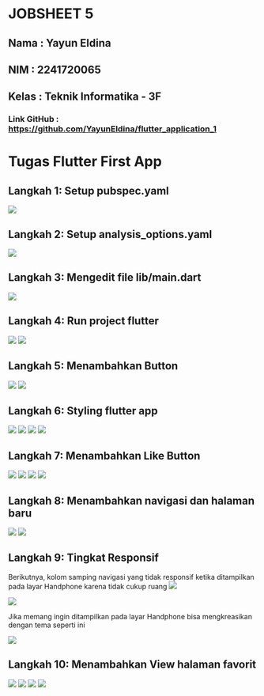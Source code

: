 # **JOBSHEET 5**

## Nama     : Yayun Eldina
## NIM      : 2241720065
## Kelas    : Teknik Informatika - 3F
### Link GitHub : <https://github.com/YayunEldina/flutter_application_1>

# **Tugas Flutter First App**
## **Langkah 1: Setup pubspec.yaml**

 <img src="img/A1.png">

## **Langkah 2: Setup analysis_options.yaml**

 <img src="img/A2.png">

## **Langkah 3: Mengedit file lib/main.dart**

 <img src="img/A3.png">

## **Langkah 4: Run project flutter**

 <img src="img/A3.png">

 <img src="img/A4.jpg">

## **Langkah 5: Menambahkan Button**

 <img src="img/A5.png">

  <img src="img/A5.jpg">

## **Langkah 6: Styling flutter app**

<img src="img/A6.png">

 <img src="img/A6.jpg">

<img src="img/A6,.png">

 <img src="img/A6..jpg">


## **Langkah 7: Menambahkan Like Button**

 <img src="img/A7.png">

  <img src="img/A7.jpg">

<img src="img/A8.png">

  <img src="img/A8.jpg">

## **Langkah 8: Menambahkan navigasi dan halaman baru**

 <img src="img/A9.png">

<img src="img/A9.jpg">

## **Langkah 9: Tingkat Responsif**

Berikutnya, kolom samping navigasi yang tidak responsif ketika ditampilkan pada layar Handphone karena tidak cukup ruang
 <img src="img/A10.png">

 <img src="img/A10.jpg">

 Jika memang ingin ditampilkan pada layar Handphone bisa mengkreasikan dengan tema seperti ini

  <img src="img/A10,.jpg">

  ## **Langkah 10: Menambahkan View halaman favorit**

<img src="img/A11.png">

<img src="img/A11.jpg">

<img src="img/A11,.jpg">

<img src="img/A11..jpg">